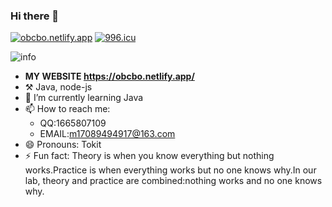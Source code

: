 ### Hi there 👋

[![obcbo.netlify.app](https://img.shields.io/badge/BLOG-ObcbOの窝-blue?style=flat-square&logo=appveyor)](https://obcbo.netlify.app)
[![996.icu](https://img.shields.io/badge/link-996.icu-red.svg?style=flat-square&logo=appveyor)](https://996.icu)

![info](https://github-readme-stats.vercel.app/api?username=ObcbO&show_icons=true&count_private=true&hide=prs&theme=default_repocard)

- **MY WEBSITE <https://obcbo.netlify.app/>**
- ⚒️ Java, node-js
- 🌱 I’m currently learning Java
- 📫 How to reach me: 
    - QQ:1665807109 
    - EMAIL:m17089494917@163.com
- 😄 Pronouns: Tokit
- ⚡ Fun fact: Theory is when you know everything but nothing works.Practice is when everything works but no one knows why.In our lab, theory and practice are combined:nothing works and no one knows why.
